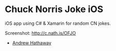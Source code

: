 # Chuck Norris Joke iOS

iOS app using C# & Xamarin for random CN jokes. 

Screenshot: http://c.nath.is/OFJO

- [Andrew Hathaway](http://twitter.com/andrewhathaway)
